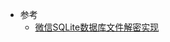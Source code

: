 * 参考
    * [微信SQLite数据库文件解密实现](https://github.com/xuchengsheng/wx-dump-4j/blob/main/docs/decrypt.md)